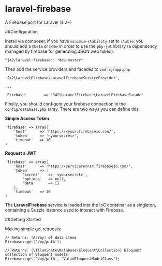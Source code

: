 laravel-firebase
================

A Firebase port for Laravel (4.2+)


##Configuration

Install via composer.  If you have `minimum-stability` set to `stable`, you should add a `@beta` or `@dev` in order to use the `php-jwt` library (a dependency managed by firebase for generating JSON web token).

	"j42/laravel-firebase": "dev-master"

Then add the service providers and facades to `config/app.php`

	'J42\LaravelFirebase\LaravelFirebaseServiceProvider',

	...

	'Firebase'		  => 'J42\LaravelFirebase\LaravelFirebaseFacade'

Finally, you should configure your firebase connection in the `config/database.php` array.  There are two ways you can define this:

**Simple Access Token**

	'firebase' => array(
		'host'		=> 'https://<you>.firebaseio.com/',
		'token'		=> '<yoursecret>',
		'timeout'	=> 10
	)

**Request a JWT**

	'firebase' => array(
		'host'		=> 'https://servicerunner.firebaseio.com/',
		'token'		=> [
			'secret'	=> '<yoursecret>',
			'options'	=> null,
			'data'		=> []
		],
		'timeout'	=> 10
	)


The **LaravelFirebase** service is loaded into the IoC container as a singleton, containing a Guzzle instance used to interact with Firebase.



##Getting Started

Making simple get requests:

	// Returns: (Array) of data items
	Firebase::get('/my/path');

	// Returns: (\Illuminate\Database\Eloquent\Collection) Eloquent collection of Eloquent models
	Firebase::get('/my/path', 'ValidEloquentModelClass');
